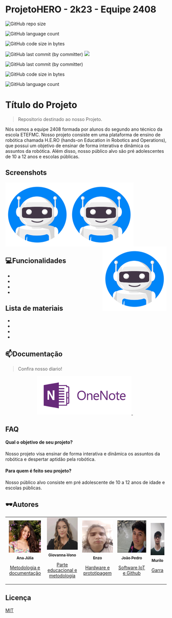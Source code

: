 # ProjetoHERO - 2k23 - Equipe 2408

![GitHub repo size](https://img.shields.io/github/repo-size/freitasj1/projeteHERO)

![GitHub language count](https://img.shields.io/github/languages/count/freitasj1/projeteHERO)


![GitHub code size in bytes](https://img.shields.io/github/languages/code-size/freitasj1/projeteHERO)

![GitHub last commit (by committer)](https://img.shields.io/github/last-commit/freitasj1/ProjeteHERO?style=fot-the-badge)
<img src="https://img.shields.io/github/issues-pr/freitasj1/ProjeteHERO?style=for-the-badge"/>




![GitHub last commit (by committer)](https://img.shields.io/github/last-commit/freitasj1/ProjeteHERO?style=flat-square&logoColor=%23d9d9d9&color=%230099ff)

![GitHub code size in bytes](https://img.shields.io/github/languages/code-size/freitasj1/projeteHERO)


![GitHub language count](https://img.shields.io/github/languages/count/freitasj1/projeteHERO)


# Título do Projeto

> Repositorio destinado ao nosso Projeto.

Nós somos a equipe 2408 formada por alunos do segundo ano técnico da escola ETEFMC. Nosso projeto consiste em uma plataforma de ensino de robótica chamada H.E.RO (hands-on Education in Robotics and Operations), que possui um objetivo de ensinar de forma interativa e dinâmica os assuntos da robótica. Além disso, nosso público alvo são pré adolescentes de 10 a 12 anos e escolas públicas.

## Screenshots


<img align='left' src="assets/img/favicon.png" width="200" height="200">
<img align='center' src="assets/img/favicon.png" width="200" height="200">
<img align='right' src="assets/img/favicon.png" width="200" height="200">


## 💻Funcionalidades

- 
- 
- 
- 
## Lista de materiais

- 
- 
- 
- 


## 📫Documentação

> Confira nosso diario!
<p align='center'>
 
  <a href="https://eteacojeorg-my.sharepoint.com/:o:/g/personal/freitas_j_edu_etefmc_com_br/EgUp486kboZGrSqPbz-lGv4BfmcwCqUDRjT4-NkH4WhdEQ?e=SHGIee">
    <img height="120em" src="assets/img/logoOneNote.png" />  
  </a>&nbsp;&nbsp;
</p>


## FAQ

#### Qual o objetivo de seu projeto?

Nosso projeto visa ensinar de forma interativa e  dinâmica os assuntos da robótica e despertar aptidão pela robótica.

#### Para quem é feito seu projeto?

 Nosso público alvo consiste em pré adolescente de 10 a 12 anos de idade e escolas públicas.


## 🕶️Autores

<table>
  <tr>
    <td align="center">
      <a href="#">
        <img src="assets/img/integrantes/anajuliaeditado2.png" width="100px" height="100px" alt="Ana júlia">
        <br>
        <sub><b>Ana Júlia</b></sub>
        <p>Metodologia e documentação</p>
      </a>
    </td>
    <td align="center">
      <a href="#">
        <img src="assets/img/integrantes/Gvono.jpeg" width="100px" height="100px" alt="Vono">
        <br>
        <sub><b>Giovanna Vono</b></sub>
        <p>Parte educacional e metodologia</p>
      </a>
    </td>
    <td align="center">
      <a href="#">
        <img src="assets/img/integrantes/enzo.jpeg" width="100px" height="100px" alt="Nome da Pessoa 3">
        <br>
        <sub><b>Enzo</b></sub>
        <p>Hardware e prototipagem</p>
      </a>
    </td>
    <td align="center">
      <a href="#">
        <img src="assets/img/integrantes/Joaopedro.jpeg" width="100px" height="100px" alt="Nome da Pessoa 4">
        <br>
        <sub><b>João Pedro</b></sub>
        <p>Software,IoT e Github</p>
      </a>
    </td>
    <td align="center">
      <a href="#">
        <img src="assets/img/integrantes/murilo.jpeg" width="100px" height="100px" alt="Nome da Pessoa 5">
        <br>
        <sub><b>Murilo</b></sub>
        <p>Garra</p>
      </a>
    </td>
  </tr>
</table>



## Licença

[MIT](https://choosealicense.com/licenses/mit/)
